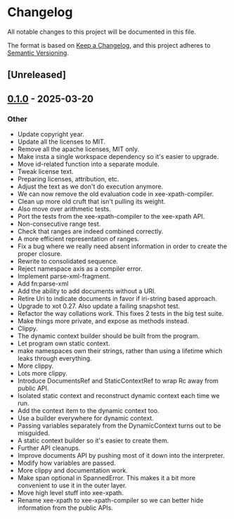 # Changelog

All notable changes to this project will be documented in this file.

The format is based on [Keep a Changelog](https://keepachangelog.com/en/1.0.0/),
and this project adheres to [Semantic Versioning](https://semver.org/spec/v2.0.0.html).

## [Unreleased]

## [0.1.0](https://github.com/Paligo/xee/releases/tag/xee-xpath-compiler-v0.1.0) - 2025-03-20

### Other

- Update copyright year.
- Update all the licenses to MIT.
- Remove all the apache licenses, MIT only.
- Make insta a single workspace dependency so it's easier to upgrade.
- Move id-related function into a separate module.
- Tweak license text.
- Preparing licenses, attribution, etc.
- Adjust the text as we don't do execution anymore.
- We can now remove the old evaluation code in xee-xpath-compiler.
- Clean up more old cruft that isn't pulling its weight.
- Also move over arithmetic tests.
- Port the tests from the xee-xpath-compiler to the xee-xpath API.
- Non-consecutive range test.
- Check that ranges are indeed combined correctly.
- A more efficient representation of ranges.
- Fix a bug where we really need absent information in order to create the proper closure.
- Rewrite to consolidated sequence.
- Reject namespace axis as a compiler error.
- Implement parse-xml-fragment.
- Add fn:parse-xml
- Add the ability to add documents without a URI.
- Retire Uri to indicate documents in favor if iri-string based approach.
- Upgrade to xot 0.27. Also update a failing snapshot test.
- Refactor the way collations work. This fixes 2 tests in the big test suite.
- Make things more private, and expose as methods instead.
- Clippy.
- The dynamic context builder should be built from the program.
- Let program own static context.
- make namespaces own their strings, rather than using a lifetime which leaks through everything.
- More clippy.
- Lots more clippy.
- Introduce DocumentsRef and StaticContextRef to wrap Rc away from public API.
- Isolated static context and reconstruct dynamic context each time we run.
- Add the context item to the dynamic context too.
- Use a builder everywhere for dynamic context.
- Passing variables separately from the DynamicContext turns out to be misguided.
- A static context builder so it's easier to create them.
- Further API cleanups.
- Improve documents API by pushing most of it down into the interpreter.
- Modify how variables are passed.
- More clippy and documentation work.
- Make span optional in SpannedError. This makes it a bit more convenient to use it in the outer layer.
- Move high level stuff into xee-xpath.
- Rename xee-xpath to xee-xpath-compiler so we can better hide information from the public APIs.
